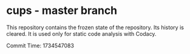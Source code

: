 # cups - master branch

This repository contains the frozen state of the repository.
Its history is cleared. It is used only for static code
analysis with Codacy.

Commit Time: 1734547083